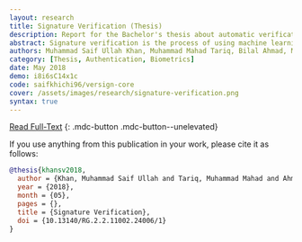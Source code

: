 ```yaml
---
layout: research
title: Signature Verification (Thesis)
description: Report for the Bachelor's thesis about automatic verification of offline signatures, completed at NUST, Pakistan.
abstract: Signature verification is the process of using machine learning methods to validate the authenticity of an individual's signature. Signatures can be of one of the two types; on-line or off-line, and this project focuses on off-line signature verification. Aim of this project is to design an algorithm which can distinguish between genuine and forged signatures using writer independent features, and to develop a system using this algorithm which can be used to verify signatures on bank cheques. We intend to build a complete end-to-end hardware/software system which can be used to acquire signatures from bank cheques, perform signature verification, and display the results. For this purpose, various deep learning techniques were developed and tested on standard datasets for off-line signature verification, as well as on a dataset collected by ourselves.
authors: Muhammad Saif Ullah Khan, Muhammad Mahad Tariq, Bilal Ahmad, Muhammad Imran Malik
category: [Thesis, Authentication, Biometrics]
date: May 2018
demo: i8i6sC14x1c
code: saifkhichi96/versign-core
cover: /assets/images/research/signature-verification.png
syntax: true
---
```


[Read Full-Text](https://www.researchgate.net/publication/339299291_Signature_Verification/)
{: .mdc-button .mdc-button--unelevated}

If you use anything from this publication in your work, please cite it as follows:

```bibtex
@thesis{khansv2018,
  author = {Khan, Muhammad Saif Ullah and Tariq, Muhammad Mahad and Ahmad, Bilal},
  year = {2018},
  month = {05},
  pages = {},
  title = {Signature Verification},
  doi = {10.13140/RG.2.2.11002.24006/1}
}
```
